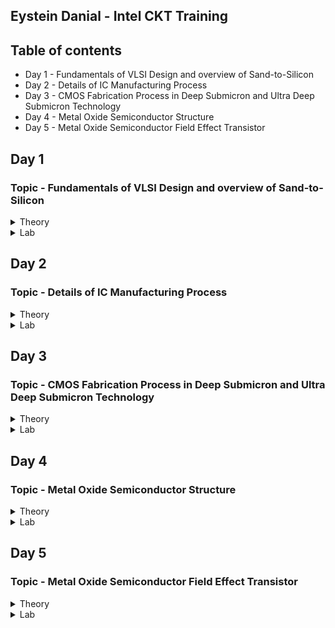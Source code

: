 ## Eystein Danial - Intel CKT Training
## Table of contents
* Day 1 - Fundamentals of VLSI Design and overview of Sand-to-Silicon
* Day 2 - Details of IC Manufacturing Process
* Day 3 - CMOS Fabrication Process in Deep Submicron and Ultra Deep Submicron Technology
* Day 4 - Metal Oxide Semiconductor Structure
* Day 5 - Metal Oxide Semiconductor Field Effect Transistor

## Day 1
### Topic - Fundamentals of VLSI Design and overview of Sand-to-Silicon
<Details>
 <summary>Theory</summary>
 
 **Overview of VLSI Design**
* **Packaged Chip**  
  - Packaging of silicon die with plastic case to protect the die. The Central Part of the Chip is call die.
  ![image](https://user-images.githubusercontent.com/121995963/212446810-49006395-7b92-4ecd-ab18-f5d289adf246.png)

  * Examples types of packaging:
    * System in a package (SIP)
      - A system in package, or SiP, is a way of bundling two or more ICs inside a single package. This is in contrast to a system on chip, or SoC, where the functions         on those chips are integrated onto the same die.
      ![image](https://user-images.githubusercontent.com/121995963/212447058-7238737a-c6d0-402f-b5e3-61395582998a.png)

    * Dual in-line package (DIP)
      - An electronic component package with a rectangular housing and two parallel rows of electrical connecting pins. The package may be through-hole mounted to a           printed circuit board (PCB) or inserted in a socket.
      ![image](https://user-images.githubusercontent.com/121995963/212447020-65137fc0-1fa8-4a6c-9769-4be4e34637cd.png)

    * Quad-flat no-leads (QFN)
      - Flat no-leads, also known as micro leadframe (MLF) and SON (small-outline no leads), is a surface-mount technology, one of several package technologies that           connect ICs to the surfaces of PCBs without through-holes. Flat no-lead is a near chip scale plastic encapsulated package made with a planar copper lead frame         substrate.
      
      ![image](https://user-images.githubusercontent.com/121995963/212447142-a416b274-78e9-4c14-8958-f19887cb5013.png)

    * Ball grid array (BGA)
      - A ball grid array (BGA) is a type of surface-mount packaging (a chip carrier) used for integrated circuits. BGA packages are used to permanently mount devices         such as microprocessors. A BGA can provide more interconnection pins than can be put on a dual in-line or flat package
      ![image](https://user-images.githubusercontent.com/121995963/212447167-ae4b244a-d7c3-40e0-8d0d-7f09022c6082.png)

 * **Die** 
    * Size is generally 1mmx1mm or 1mmx2mm
    * Made from a wafer which every single wafer consists of many die

 * **Inside the Die**
    * Digital  
        i) Consists of Gates, Muxes, Decoders, Counters, Resistors, FSMs etc which all are made by standard cells using semi custom VLSI design flow.
    * Analog and RF
        i) Consists of Clock: VCO and PLL.
        ii) Voltage Ref. and Reg.: Bandgap reference, LDO, DC-DC converter; Data: PRBS generator; Amplifiers and Filters.
        iii) Interfaces: ADC and DAC.
        iv) All are made using custom VLSI flow.
    * Memory and Memory Controller  
        i) Consists of Static Random Access Memory (SRAM) and SRAM controller.
        
  * **Moore's Law**
      * Moore's Law is the observation that the number of transistors in a dense integrated circuit (IC) doubles aboout every two years.
      * The feature size reduced by 1/square root of 2 times. 
      
  * **VLSI Design Methodology**
      * Field Programming gate array (FPGA) Design
        * Faster prototyping and cost-effective
        * A FPGA chip consist of input/output buffers, array of configurable logic blocks, and programmable interconnect structures.
        * By programming the RAM, accomplished to programmed the interconnects. 
        * Signal routing between the CLBs and the I/O blocks made by configurable switching matrice.
        
  * **ASIC**
      * Standard Cell based design
          * Prevalent full custorm design and requires development of a full custom mask set.
          * Commonly used logic cells are developed, characterized, and stored in a standard-cell library.
          * Constant height for all cells in a same technology.
          * Can have several version for different fan-out driving capability.
            ![image](https://user-images.githubusercontent.com/121995963/212448308-3c2cf5a7-1406-4658-a976-f8de551b5ae1.png)

      * Full Custom Design
          * The entire mask deisgn is done without using any library.
          * Development cost of such a design style is becoming higner.
          * All the analaog and RF design are full custorm design.
  
  * **Differences between FPGA & ASIC**
        ![image](https://user-images.githubusercontent.com/121995963/212448407-784aeb89-5c51-4ad1-9f6d-3e8acf04a863.png)

 * **VLSI Design Quality**  
    * **Testability**  
      - Design of testable chip  
      - Availability of good test fixture at speed.
    * **Yield and Manufacturability**  
      - Yield: No. of tested of chips/Total no. of Chips    
      - Functional Yield: Checks at lower speed  
      - Parametric Yield: Checks at required speed
    * **Reliability**  
      - Consist of ESD, EOS, Electromigration, Oxide breakdown, Power and ground bouncing, On-chip noise and cross-talk.
      
 * **Technology Upgradability**  
   * Rapid development of process technology results
      * Design of complatex chip in a shother time.
      * Techonology updated to new design rules.
      * Updating the mask to new design rules.
   
   * Design style must be flexible to technology update so that the design can be use back with minimal cost. 
   * Use advanced CAD tools to automatically generate physical layout.
 
 * **CAD Tools**  
   * CAD tools essential for timely deveopment of integirated circuits.
   * Executing using CAD tools can time consuming and computation intensive mechanistic parts of the design.
   * CAD techonology for VLSI Chip chip design can be categorzied into below areas:
      * High Level sysnthesis
      * Logic systhesis
      * Circuit optimization
      * Layout
      * Placement and routing
      * Simulation
      * Design Rules and Checking
      
  * **Package Technology**
     * Many high perfomanances VLSI chips can fail if various packagin contraints and parasitic have not included in the design phase, and lenght of bonding wire or          lead length  of the packge can create serious issue. ALl this can be solve if Chip designers should work closely with package designers.
 
 * **References Sand to Silicon:** https://community.intel.com/t5/Blogs/Intel/We-Are-Intel/From-Sand-to-Silicon-The-Making-of-a-Chip/post/1334092
</details>

<Details>
<summary>Lab</summary>
</details>


## Day 2
### Topic - Details of IC Manufacturing Process
<details>
 <summary>Theory</summary>
 
 **Analog IC Design Process** 
 **Process Flow of IC Design:**
![image](https://user-images.githubusercontent.com/121995963/212457913-43c8bdc3-404f-4d4d-8689-946f89aa8142.png)

 **Diferrences of Electrical, Physical & Test Design scope:**
 ![image](https://user-images.githubusercontent.com/121995963/212456977-0dbd2ddb-96d5-434f-87d9-19a25a7e57aa.png)

 **Analog IC Design Process and its Relation with CAD and PDK:**
![image](https://user-images.githubusercontent.com/121995963/212457325-bd086e9e-8dc2-49cc-82dc-9f57515205a9.png)


 **Comparisom of Analog and Digital Circuit:** 
 * ![image](https://user-images.githubusercontent.com/121995963/212457976-64b78a07-2a30-42f5-8997-39829fc3354b.png)

 
 **Role of Circuit Designer**
   * Physical implementation of the circuit has a major impact on perforamances, power and cost.
   * Design a practical circuit based on the device limit, technology constraint and physical implementation.
   * Need to have a good understanding of layout design, so that in less interation the design can be fridged.
   * Should always dissssed with the layout designer for better and efficient circuit design.

 **CMOS Technology**
 * **What is CMOS?**
    * Is a type of metal–oxide–semiconductor field-effect transistor (MOSFET) fabrication process that uses complementary and symmetrical pairs of p-type and n-type         MOSFETs for logic functions.[1] CMOS technology is used for constructing integrated circuit (IC) chips, including microprocessors, microcontrollers, memory chips       (including CMOS BIOS), and other digital logic circuits.
 
 * **Why CMOS Techonology?**
   * ![image](https://user-images.githubusercontent.com/121995963/212457479-51942a03-3896-4e2f-83f4-386c3c1eb463.png)
   * Comparison favours BJT, however similar comparison made from digital viewpoint would come up on the side of CMOS.
   * Since Large volume mixed-mode technology will be driven by digital demands, CMOS is an obvious choice.
 
 **Categorization of the CMOS Technology:**
   * Submicron Technology: Lmin ≥ 0.35 µm
   * Deep Submicron Technology (DSM): 0.1 µm ≤ Lmin ≤ 0.35 µm
   * Ultra-Deep Submicron Technology (UDSM): Lmin ≤ 0.1 µm
   * BiCMOS Technology: Lmin = 0.5 µm
 
 **CMOS Fabrication Process**
   1) Wafer Formation
      * Raw material used in CMOS Fabs is wafer or disk of silicon. 
   2) Photolithography
      * The silicon dioxide layer is covered with the photoresist material. It is a light-sensitive material that forms the coating over the surface of the SiO2               layer. It is useful in reducing the size of the transistors.
       * ![image](https://user-images.githubusercontent.com/121995963/212458530-3ba204f1-23bf-4d61-870b-0d5ae4862fed.png)

      * After the photoresist is applied on the silicon dioxide layer, a mask with the desired pattern is used as a medium to expose UV (Ultra-Violet) lights. The UV           light through the mask reaches the photoresist material. The exposed resist remains on the surface and the unexposed part is removed from the surface.
        * ![image](https://user-images.githubusercontent.com/121995963/212458534-2a16b609-d3f6-4a05-b70b-d3f9067e246c.png)
 
   3) Well and Channel Formation
       * N-well process: In a n-well process, the pMOS transistors are built in a n-well and the nMOS transistor is placed in the p-type substrate.
       * P-well process: In a p-well process, the nMOS transistors are built in a p-well and the pMOS transistor is placed in the n-type substrate. p-well processes            were used to optimize the pMOS transistor performance.
       * Twin-well process: Twin-well processes accompanied the emergence of n-well processes. A twinwell process allows the optimization of each transistor type.
       * Triple-well process: The triple-well process has emerged to provide good isolation between analog and digital blocks in mixed-signal chips; it is also used to          isolate high-density dynamic memory from logic.
        ![image](https://user-images.githubusercontent.com/121995963/212458676-1e45b2eb-4004-4e2b-ac76-33b240577a4d.png)

   4) Silicon Dioxide (Sio2) 
      * Oxidation of silicon is achieved by heating silicon wafers in an oxidizing atmospthere The following are some approaches:
         * Wet Oxidation: When the oxidizing atmosphere contains water vapor.
         * Dry OixidatationL when the oxidizing atmosphere is pure oxygen.
         * Atomic Layer Deposition: when a thin layer (materail A) is attached to a surface then a chemical (Material B) is introduced to produe a thin layer of the              required layer.
   5) Isolation
      * Devices in a CMOS process need to be isolated from one another so that they do not have unexpected interactions.
      * The transistor gate consists of a thin gate oxide layer.
      * The thick oxide used to be formed by a process called Local Oxidation of Silicon (LOCOS).
      * A problem with LOCOS-based processes is the transition between thick andthin oxide, which extended some distance laterally to form a so-called bird’s beak.
      * Starting around the 0.35 µm node, shallow trench isolation (STI) was introduced to avoid the problems with LOCOS.
      * STI forms insulating trenches of SiO2 surrounding the transistors (everywhere except the active area).
 
   6) Gate Oxide
      * This process is to form the oxide for the transistor. 
 
   7) Gate and Source/Drain Formations
      * Grow gate oxide wherever transistors are required (area = source + drain + gate)––elsewhere there will be thick oxide or trench isolation.
      * Deposit polysilicon on chip
      * Pattern polysilicon (both gates and interconnect)
      * Etch exposed gate oxid
      * Implant pMOS and nMOS source/drain regions

   8) Contacts and Metallization
      * Contact cuts are made to source, drain, and gate according to the contact mask. These are holes etched in the dielectric after the source/drain formation.
      * Older processes commonly use aluminum (Al) for wires, although newer ones offer copper (Cu) for lower resistance.
      * Tungsten (W) can be used as a plug to fill the contact holes (to alleviate problems of aluminum not conforming to small contacts)
 
   9) Passivation
      * The final processing step is to add a protective glass layer called passivation or over glass that prevents the ingress of contaminants.
      * Openings in the passivation layer, called overglass cuts, allow connection to I/O pads and test probe points if needed.
 
  10) Metrolgy 
      * Is the science of measuring. Everything that is built in a semiconductor process has to be measured to give feedback to the manufacturing process.

 **Illustration of N-Well Process for CMOS Fabrication**
 * Step1: Substrate
 # ![image](https://user-images.githubusercontent.com/121995963/212459286-5b987425-8a9d-4c0e-ae11-1592f4c68367.png)
 
 * Step2: Oxidation
 # ![image](https://user-images.githubusercontent.com/121995963/212459290-0bc74373-e83c-4e1c-a236-237fa215356c.png)
 
 * Step3: Photoresist
 # ![image](https://user-images.githubusercontent.com/121995963/212459299-2fa561d5-c574-4bb1-9477-a425ad252f65.png)
 
 * Step4: Masking
 # ![image](https://user-images.githubusercontent.com/121995963/212459304-3429e648-013f-465e-9540-22be5bc19e80.png)
 
 * Step5: Photoresist removal
 # ![image](https://user-images.githubusercontent.com/121995963/212459313-20126026-fc31-4708-95e5-8cee8bfcb07f.png)
 
 * Step6: Removal of SiO2 using acid etching
 # ![image](https://user-images.githubusercontent.com/121995963/212459317-74929ed1-f4e5-4567-9147-266e6bd1710c.png)
 
 * Step7: Removal of photoresist
 # ![image](https://user-images.githubusercontent.com/121995963/212459326-e0d51b95-a84f-4b10-9f25-3b6796854642.png)
 
 * Step8: Formation of the N-well
 # ![image](https://user-images.githubusercontent.com/121995963/212459333-ca6d5331-9fcf-4561-8335-d6b82ac7329f.png)
 
 * Step9: Removal of SiO2
 # ![image](https://user-images.githubusercontent.com/121995963/212459337-4de4f001-a9f6-4717-9575-52fd8417c309.png)
 
 * Step10: Deposition of polysilicon
 # ![image](https://user-images.githubusercontent.com/121995963/212459343-fe938ea3-5734-41f2-860d-0d6049b25228.png)
 
 * Step11: Removing  the  layer barring a small area for the Gates
 # ![image](https://user-images.githubusercontent.com/121995963/212459352-65ea292a-5714-4abc-bb98-297afb34f519.png)
 
 * Step12: Oxidation process
 # ![image](https://user-images.githubusercontent.com/121995963/212459360-46012abd-0b18-4f60-95e2-d27817debdb9.png)
 
 * Step13: Masking and N-diffusion
 Masking:
 # ![image](https://user-images.githubusercontent.com/121995963/212459365-7c259a3f-4bde-4f6c-a7cd-bdb0dac5b462.png)
 
 N-diffusion:
 # ![image](https://user-images.githubusercontent.com/121995963/212459373-ee42a094-fbc0-41dd-8427-2f43dc01c250.png)
 
 *Step14: Oxide stripping
 # ![image](https://user-images.githubusercontent.com/121995963/212459393-b0eba6bb-f806-4bee-abcb-b1ae2ce63c13.png)
 
 *Step15: P-diffusion
 # ![image](https://user-images.githubusercontent.com/121995963/212459400-eb377413-140c-4cd6-8931-a51682fb7587.png)
 
 *Step16: Thick field oxide
 # ![image](https://user-images.githubusercontent.com/121995963/212459407-ec49a794-e2e7-4b71-8df8-4cdd5459c87d.png)
 
 *Step17: Metallization
 # ![image](https://user-images.githubusercontent.com/121995963/212459413-04150f3c-c304-47dd-aa51-98bc22d52e01.png)
 
 * Step18: Removal of excess metal
 # ![image](https://user-images.githubusercontent.com/121995963/212459415-268b5a85-b26d-43f4-b783-b2465597add1.png)
 
 *Step19: Terminals
 # ![image](https://user-images.githubusercontent.com/121995963/212459423-3033b653-8988-47e2-8fe1-777bf66e5d70.png)
 
 *Step20: Assigning the names of the terminals of the NMOS and PMOS
 # ![image](https://user-images.githubusercontent.com/121995963/212459436-72cd2579-e7c8-407f-9179-9f69e5fd3398.png)

 **Fabrication Process References:** https://www.watelectronics.com/understanding-cmos-fabrication-technology/#:~:text=20%20Steps%20of%20CMOS%20Fabrication%20Process%201%20Step2%3A,8%20Step9%3A%20Removal%20of%20SiO2%20...%20More%20items

**Sand to Silicon illutration:**
 ![image](https://user-images.githubusercontent.com/121995963/212457991-8c89d091-61c2-48da-b22e-d30bf806948a.png)
</details>

<Details>
<summary>Lab</summary>
</details>


## Day 3
### Topic - CMOS Fabrication Process in Deep Submicron and Ultra Deep Submicron Technology
<details>
 <summary>Theory</summary>
 
**Disadvantange of the Submicron CMOS Process**
 Isolation of transistors:
  * The use of reverse bias pn junction to isolate transistors become impractical as the transistor sizes decrease. 
 
 * Local Oxidation of Silicon (LOCOS) Isolation Process
  1) A very this layer silicon dioxie is grown on the wafer, called as pad oxide. Then a layer of silicon nitride is deposited which is used as an oxdie barrier
  2) Then by thermal oxidation process thick oxide is grown in the exposed area.
  3) Lastly, the removal of the silicon nitride layer.
     * The limiation of this technique is the bird's beak effect and the surface area which is lost to this encroachment.
     * The advatages of LOCOS fabrication process is simple and higg oxide quality because LOCOS strcuture is thermally grown.
 
 ![image](https://user-images.githubusercontent.com/121995963/212460949-9426b08c-9e0e-437a-8153-0c45132ac4f2.png)

 **Sallow Trench Isolation Technology**
   * Shallow trench isolation (STI) allows closer spacing of transistors by eliminating the depletion region at the surface and Bird’s beak effect due to LOCOS process
   * Sallow Trench Isolation (STI) isolation process is the preferred isolation process for deep-submicron process because it completely avoids Bird’s beak shape            characteristics.
        a. Cover the wafer with pad oxide and silicon nitride.
        b. First etch nitride and pad oxide. Next, an anisotropic etch is made in the silicon to a depth of 0.4 to 0.5 microns.
        c. Grow a thin thermal oxide layer on the trench walls
        d. A CVD dielectric film is used to fill the trench
        e. A chemical mechanical polishing (CMP) step is used to polish back the dielectric layer until the nitride is reached. The nitride acts like a CMP stop layer.
        f. Densify the dielectric material at 900°C and strip the nitride and pad oxide.
  * STI is more suitable for the increased density in a small area because it allows forming smaller isolation regions.
  * The disadvantage is larger number of process steps.
 
 ![image](https://user-images.githubusercontent.com/121995963/212461111-a8b37f4f-684b-4e16-921e-9a5c2ee5fdca.png)

**Deep Submicron (DSM) CMOS Technology other uses**
 * A deep n-wellthat can be utilized to reduce substrate noise coupling.
 * A MOS Varactor that can be used to make volatage controlled osillators 
 
 **Different Types of Resistor in Deep Submicron (DSM) CMOS Technology**  
 # ![image](https://user-images.githubusercontent.com/121995963/212461642-a0b62304-ee18-4ec5-96f8-cb0e5399d115.png)
 # ![image](https://user-images.githubusercontent.com/121995963/212461650-f6113eee-943c-44e7-8053-00bc556182b1.png)

**Typical Deep Submicron (DSM) CMOS Fabrication Process**  
    Major Fabrication Steps for a DSM CMOS Process  
      1) p and n wells  
      2) Shallow trench isolation  
      3) Threshold shift and anti-punch through implants  
      4) Thin oxide and gate polysilicon  
      5) Lightly doped drains and sources  
      6) Sidewall spacer  
      7) Heavily doped drains and sources  
      8) Siliciding (Salicide and Polycide)  
      9) Bottom metal, tungsten plugs, and oxide  
      10) Higher level metals, tungsten plugs/vias, and oxide  
      11) Top level metal, vias and protective oxide   
 
 **Deep Submicron (DSM) CMOS Fabrication Process** 
 * Step 1: n and p well Creation: 
 ![image](https://user-images.githubusercontent.com/121995963/212461850-e9e8d122-97a9-4a38-80fe-716e91f81fcb.png)
 
 * Step 2: Sallow Trench Isolation 
  * The shallow trench isolation (STI) electrically isolates one region/transistor from another.
 ![image](https://user-images.githubusercontent.com/121995963/212461904-dd9f195d-3454-4b51-85c2-137f4aa0eb8b.png)
 
 * Step 3: Threshold Shift and Anti-Punch Through Implants
  * The natural thresholds of the NMOS is about 0V and of the PMOS is about –1.2V. An p-implant is used to make the NMOS harder to invert and the PMOS easier resulting     in threshold voltages balanced around zero volts.
  * Also an implant can be applied to create a higher-doped region beneath the channels to prevent punch-through from the drain depletion region extending to source       depletion region.
 ![image](https://user-images.githubusercontent.com/121995963/212461938-5d656194-2702-42b7-9e12-81a7de9fa03e.png)
 
 * Step 4: Thin Oxide and Polysilicon Gates
   * A  thin oxide is deposited followed by polysilicon. These layers are removed where they are not wanted.
   ![image](https://user-images.githubusercontent.com/121995963/212462012-2858a2f1-fc40-44c1-bf3b-65f8cb649877.png)

 * Step 5: Lightly Doped Drains and Sources
   * A lightly-doped implant is used to create a lightly-doped source and drain next to the channel of the MOSFETs.
   ![image](https://user-images.githubusercontent.com/121995963/212462052-c8681646-a244-46f9-8e7b-ce84d83d8a7c.png)

 * Step 6: Sidewall Spacers
   * A layer of dielectric is deposited on the surface and removed in such a way as to leave “sidewall spacers” next to the thin-oxide-polysilicon-polycide sandwich.        These sidewall spacers will prevent the part of the source and drain next to the channel from becoming heavily doped.
     ![image](https://user-images.githubusercontent.com/121995963/212462091-32e6014f-e949-43bc-9082-c3e3a6102250.png)

 * Step 7: Implantation of the Heavily Doped Sources and Drains
   * Note that not only does this step provide the completed sources and drains but allows for ohmic contact into the wells and substrate.
    ![image](https://user-images.githubusercontent.com/121995963/212462104-8d151311-9d2f-4e88-a58c-e260b6663db8.png)
 
 * Step 8: Siliciding (Salicide and Polycide)
   * This step reduces the resistance of the bulk diffusions and polysilicon and forms an ohmic contact with material on which it is deposited. .
     Salicide = Self-aligned silicide
    ![image](https://user-images.githubusercontent.com/121995963/212462162-e7f519e3-c5a1-40a9-adff-424497c2183e.png) 

 * Step 9: Intermediate Oxide Layer
   * An oxide layer is used to cover the transistors and to planarize the surface.
     ![image](https://user-images.githubusercontent.com/121995963/212462191-cdc87155-fe1e-44a5-8fed-42018b2fc5c4.png)

 * Step 10: First-Level Metal
   * Tungsten plugs are built through the lower intermediate oxide layer to provide contact between the devices, wells and substrate to the first-level metal.
     ![image](https://user-images.githubusercontent.com/121995963/212462208-9a6452f8-02cf-463e-b435-a97011a28209.png)

 * Step 11 – Second-Level Metal
    * The previous step is repeated for the second-level metal.
    ![image](https://user-images.githubusercontent.com/121995963/212462238-96ec05dc-fb3b-4355-b36a-ced1d4b83c26.png)

* Completed Fabrication
   * After multiple levels of metal are applied, the fabrication is completed with a thicker toplevel metal and a protective layer to hermetically seal the circuit        from the environment. Note that metal is used for the upper level metal vias. The chip is electrically connected by removing the protective layer over large            bonding pads.
 ![image](https://user-images.githubusercontent.com/121995963/212462281-01ca4ad2-60ae-458a-b98b-73d49f9d93cd.png)

**Summary of Deep Submicron (DSM) CMOS Fabrication Process**    
   * DSM technology typically has a minimum channel length between 0.35μm and 0.1μm  
   * DSM technology addresses the problem of excessive depletion region widths in junction isolation techniques by using shallow trench isolation  
   * DSM technology may have from 4 to 8 levels of metal  
   * Lightly doped drains and sources are a key aspect of DSM technology  
    
**Ultra Deep Submicron (UDSM) CMOS Technology**
 * Minimum length is less than 0.1 microns
 * Minimum feature size less than 100 nanometers
 * 22 nm drawn length
 * 5 nm lateral diffusion (12 nm gate length)
 * 1 nm transistor gate oxide
 * 8 layers of copper interconnect
 * Specialized processing is used to increase drive capability and maintain low off currents
        
**Advantage of UDSM CMOS Technology**
 * Digital Viewpoint:
   * Improved Ion/Ioff
   * Reduced gate capacitance
   * Higher drive current capability
   * Reduced interconnect density
   * Reduction of active power
        
 * Analog Viewpoint:
   * More levels of metal
   * Higher cutoff frequency
   * Higher capacitance density
   * Reduced junction capacitance per transconductance
   * More speed
        
**Disadvantage of UDSM CMOS Technology**
 * Analog Viewpoint:
   * Reduction in power supply resulting in reduced headroom
   * Gate leakage currents
   * Reduced small signal intrinsic gain
   * Increased nonlinearity
   * Increased noise and poorer matching
</details>

<Details>
<summary>Lab</summary>
</details>

## Day 4
### Topic - Metal Oxide Semiconductor Structure
<details>
 <summary>Theory</summary>
 
 **Metal-Oxide-Semiconductor (MOS) Device Structure**
 * The capacitance of the MOS capacitor depends upon the voltage applied on the gate terminal.
 * Usually the body is grounded when the gate voltage is applied.
 * It is defined as the voltage at which there is no charge on the capacitor plates and hence there is no static electric field across the oxide
 ![image](https://user-images.githubusercontent.com/121995963/215647142-83a2f834-66ea-40bf-bb44-ed6641b5841a.png)
 
 ![image](https://user-images.githubusercontent.com/121995963/215649323-3046360f-d0ce-4058-a355-4648f3e92987.png)
 * At V(gate) > V(threshold), the capacitance is inverse proportional to frequency.

 **Fabrication**  
  * Oxidation: Process to create SiO2 on top of Silicon
  * Metallization: Process to deposit poly-silicon on top of SiO2.

 **Ideal MOS Junction or Capacitor**
 * Ideal Characteristics 
 * No charge in the device if V=0.
 # ![image](https://user-images.githubusercontent.com/121995963/215654088-cc7b171c-5e7f-4b15-bc47-9e2444f096a4.png)
 
 **Three Operation states of the MOSFET**
 
 **Accumulation Mode**
  
 Accumulation Mode( Vgs < 0 v)
 ![image](https://user-images.githubusercontent.com/121995963/215657929-ba00d0d7-6b6f-40a0-82c1-1ceb4729b69c.png)
 * Represents the Accumulation mode in which the Vgs (Gate to Source )applied is less than zero (Negative).
 * The negative charge tends to accumulate at the gate, because of these negative charges, the holes of the p-type substrate will get attracted underneath it. 
 
 **Depletion Mode (0 < V < Vt)**
                              
 ![image](https://user-images.githubusercontent.com/121995963/215658200-f2a07716-1054-4feb-835a-9fe9b2469bee.png)
 * The surface starts to deplete and the type of charge at the surface is -ve and gradually increases with the increase of voltage.
 * The voltage at the surface carrier concentration = to bulk carrier concentration, which called weak inversion.
 * The charge at the surface directly proportional to voltage.
                              
 **Strong Inversion Mode (Vgs > Vt)**
   
 ![image](https://user-images.githubusercontent.com/121995963/215660363-7612d2d7-5f24-467a-8b7e-f9f0aa9ac374.png)
 * At threshold voltage, a channel form at the surface of the semiconductor due to inversion charge.
 * Before threshold voltage, the charge comes from negatively charged ionized acceptor.
 * After threshold voltage, more charge comes from the electrons rather than depleting the holes
                               
                         
 **Non Ideal MOS Structure**
 
 * Effect if fixed charge Qf:
  * To create a zero charge non silicon negative volatage is required to give at gate terminal.
  * By applying a negative volute at gate the surface charge at silicon will be zero
  * Zero charge in the semiconductor conrresponds to flat-band condition of a MOS junctions.
 
 ![image](https://user-images.githubusercontent.com/121995963/215669766-fdbfe746-3ae9-40f7-857a-917609d8caec.png)

 * Effect of metal-semiconductor work function different, ɸms: 
 * Electrons area always move from higher energy level to lower energy level.
 * Electrons are transferred through wire.
 * To remove the electrons from the semicondutor surface, we have to provide a negative voltage to the gate.
![image](https://user-images.githubusercontent.com/121995963/215670166-ed7ea0f0-ae6c-4389-a8a6-aab4f0db39f5.png)

</details>

<Details>
<summary>Lab</summary>
</details>
 

## Day 5
### Topic - Metal Oxide Semiconductor Field Effect Transistor
<details>
 <summary>Theory</summary>

 **MOSFET Structure**
 
 * MOSFET view in Top: 
 # ![image](https://user-images.githubusercontent.com/121995963/215696938-c6bb4fa3-f6fd-49eb-a64d-a5762071550c.png)

 * MOSFET view in Front: 
 #  ![image](https://user-images.githubusercontent.com/121995963/215699369-7c048125-e578-4dbc-8ea1-a579cd4f3653.png)

 * N-MOSFET and P-MOSFET symbols:
 # ![image](https://user-images.githubusercontent.com/121995963/215697263-7da4b000-2897-4a65-a624-44df95802401.png)

 **MOSFET Operation (N-Channel Enchancment)**
 
 * When this MOSFET is activated as ON this condition results in the maximum amount of the current flow through the device. This type of MOSFET is defined as N-channel MOSFET.

 ![image](https://user-images.githubusercontent.com/121995963/215698097-382963f3-84a3-4f91-b9ff-01852ce5bc43.png)
  
**MOSFET Operation**
 
 Case 1: Cutoff
 * Gate voltage lower than threshold voltage, Vgs < Vt.
 * No channel form between source and drain.
                                                       
 Case 2: Linear Operation
 * Gate voltage slightly above threshold voltage, Vgs - Vt >= Vds. 
 * N-channel start to form between drain and source.
 * Current flow from drain to source, Id.
 * Id increase linearly with Vgs increase.
                                                       
 Case 3: Saturation Mode
 * Gate voltage much more higher than threshold voltage, Vgs - Vt < Vds
 * At saturation point, the curent from drain to source is saturated even the Vds keep increasing

 **MOSFET Channel Profile:**
                                                                       
 ![image](https://user-images.githubusercontent.com/121995963/215699988-270cdd83-b85b-472a-88b0-fd0a304fd503.png)
                                                                       
  **MOSFET Operation (P-Channel Enchancment)**
                                                                       
  * A P-channel MOSFET uses hole flow as the charge carrier, which has less mobility than the electron flow used in N-channel MOSFETs.
  * The main difference is that P-channel MOSFETs require a negative voltage from the gate to the source (VGS) to turn on (as opposed to an N-channel MOSFET, which requires a positive VGS voltage)
  * This makes P-channel MOSFETs the ideal choice for high-side switches.
                                                                       
 ![image](https://user-images.githubusercontent.com/121995963/215700784-dc32353e-4778-40a2-8edb-048e0f740fed.png)

 **Different between N and P Channel:** 
 
  ![image](https://user-images.githubusercontent.com/121995963/215697564-113128a3-c4fc-4958-b0de-95ee08c81841.png)
                                                                       
**Comparison between BJT, FET and MOSFET**
         
 ![image](https://user-images.githubusercontent.com/121995963/215700932-5d335742-41c8-429f-bf44-a69b0fb7fab6.png)

 </details>
 
 
<Details>
<summary>Lab</summary>
</details>
 
